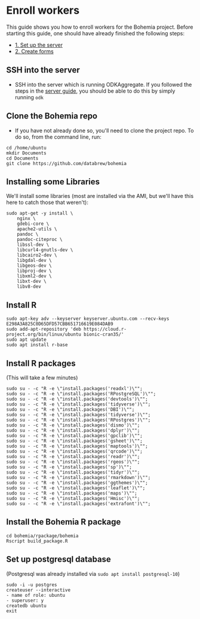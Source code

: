 # Enroll workers

This guide shows you how to enroll workers for the Bohemia project. Before starting this guide, one should have already finished the following steps:

- [1. Set up the server](guide_odk_setup.md)
- [2. Create forms](guide_forms.md)

## SSH into the server

- SSH into the server which is running ODKAggregate. If you followed the steps in the [server guide](guide_odk_setup.md), you should be able to do this by simply running `odk`

## Clone the Bohemia repo

- If you have not already done so, you'll need to clone the project repo. To do so, from the command line, run:
```
cd /home/ubuntu
mkdir Documents
cd Documents
git clone https://github.com/databrew/bohemia
```


## Installing some Libraries

We'll install some libraries (most are installed via the AMI, but we'll have this here to catch those that weren't):
```
sudo apt-get -y install \
    nginx \
    gdebi-core \
    apache2-utils \
    pandoc \
    pandoc-citeproc \
    libssl-dev \
    libcurl4-gnutls-dev \
    libcairo2-dev \
    libgdal-dev \
    libgeos-dev \
    libproj-dev \
    libxml2-dev \
    libxt-dev \
    libv8-dev
```

## Install R

```
sudo apt-key adv --keyserver keyserver.ubuntu.com --recv-keys E298A3A825C0D65DFD57CBB651716619E084DAB9
sudo add-apt-repository 'deb https://cloud.r-project.org/bin/linux/ubuntu bionic-cran35/'
sudo apt update
sudo apt install r-base
```

## Install R packages

(This will take a few minutes)

```
sudo su - -c "R -e \"install.packages('readxl')\"";
sudo su - -c "R -e \"install.packages('RPostgreSQL')\"";
sudo su - -c "R -e \"install.packages('devtools')\"";
sudo su - -c "R -e \"install.packages('tidyverse')\"";
sudo su - -c "R -e \"install.packages('DBI')\"";
sudo su - -c "R -e \"install.packages('tidyverse')\"";
sudo su - -c "R -e \"install.packages('RPostgres')\"";
sudo su - -c "R -e \"install.packages('dismo')\"";
sudo su - -c "R -e \"install.packages('dplyr')\"";
sudo su - -c "R -e \"install.packages('gpclib')\"";
sudo su - -c "R -e \"install.packages('gsheet')\"";
sudo su - -c "R -e \"install.packages('maptools')\"";
sudo su - -c "R -e \"install.packages('qrcode')\"";
sudo su - -c "R -e \"install.packages('readr')\"";
sudo su - -c "R -e \"install.packages('rgeos')\"";
sudo su - -c "R -e \"install.packages('sp')\"";
sudo su - -c "R -e \"install.packages('tidyr')\"";
sudo su - -c "R -e \"install.packages('rmarkdown')\"";
sudo su - -c "R -e \"install.packages('ggthemes')\"";
sudo su - -c "R -e \"install.packages('leaflet')\"";
sudo su - -c "R -e \"install.packages('maps')\"";
sudo su - -c "R -e \"install.packages('Hmisc')\"";
sudo su - -c "R -e \"install.packages('extrafont')\"";

```

## Install the Bohemia R package

```
cd bohemia/rpackage/bohemia
Rscript build_package.R
```

## Set up postgresql database

(Postgresql was already installed via `sudo apt install postgresql-10`)

```
sudo -i -u postgres
createuser --interactive
- name of role: ubuntu
- superuser: y
createdb ubuntu
exit
```

